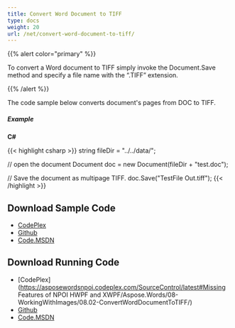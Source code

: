 ```yaml
---
title: Convert Word Document to TIFF
type: docs
weight: 20
url: /net/convert-word-document-to-tiff/
---
```


{{% alert color="primary" %}} 

To convert a Word document to TIFF simply invoke the Document.Save method and specify a file name with the “.TIFF” extension.

{{% /alert %}} 

The code sample below converts document's pages from DOC to TIFF.

##### Example

**C#**

{{< highlight csharp >}}
string fileDir = "../../data/";

// open the document
Document doc = new Document(fileDir + "test.doc");

// Save the document as multipage TIFF.
doc.Save("TestFile Out.tiff");
{{< /highlight >}}

## Download Sample Code

- [CodePlex](https://asposewordsnpoi.codeplex.com/downloads/get/1556913)
- [Github](https://github.com/asposewords/Aspose.Words-for-.NET/releases/tag/Aspose.WordsFeaturesmissinginNPOIv1.2)
- [Code.MSDN](https://code.msdn.microsoft.com/More-Code-Examples-of-d19b2e19/view/SourceCode#content)

## Download Running Code

- [CodePlex](https://asposewordsnpoi.codeplex.com/SourceControl/latest#Missing Features of NPOI HWPF and XWPF/Aspose.Words/08-WorkingWithImages/08.02-ConvertWordDocumentToTIFF/)
- [Github](https://github.com/asposewords/Aspose.Words-for-.NET/releases/download/Aspose.WordsFeaturesmissinginNPOIv1.2/08.02-ConvertWordDocumentToTIFF.zip)
- [Code.MSDN](https://code.msdn.microsoft.com/More-Code-Examples-of-d19b2e19/view/SourceCode#content)
